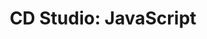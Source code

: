 ---
title: |
  CD Studio: JavaScript
ongoing: true
years: Ongoing
categories:
- Teaching
link: https://js.f22.href.blue/
description: >
  A studio course at Parsons focused on JavaScript and computer science concepts fundamentals. Through rigorous assignments and lectures, students leave with a solid understanding of what it takes to make a modern web app.
---